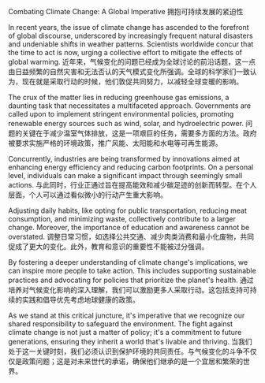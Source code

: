 Combating Climate Change: A Global Imperative
拥抱可持续发展的紧迫性

In recent years, the issue of climate change has ascended to the forefront of global discourse, underscored by increasingly frequent natural disasters and undeniable shifts in weather patterns. Scientists worldwide concur that the time to act is now, urging a collective effort to mitigate the effects of global warming.
近年来，气候变化的问题已经成为全球讨论的前沿话题，这一点由日益频繁的自然灾害和无法否认的天气模式变化所强调。全球的科学家们一致认为，现在就是采取行动的时候，他们敦促共同努力，以减轻全球变暖的影响。

The crux of the matter lies in reducing greenhouse gas emissions, a daunting task that necessitates a multifaceted approach. Governments are called upon to implement stringent environmental policies, promoting renewable energy sources such as wind, solar, and hydroelectric power.
问题的关键在于减少温室气体排放，这是一项艰巨的任务，需要多方面的方法。政府被要求实施严格的环境政策，推广风能、太阳能和水电等可再生能源。

Concurrently, industries are being transformed by innovations aimed at enhancing energy efficiency and reducing carbon footprints. On a personal level, individuals can make a significant impact through seemingly small actions.
与此同时，行业正通过旨在提高能效和减少碳足迹的创新而转型。在个人层面，个人可以通过看似微小的行动产生重大影响。

Adjusting daily habits, like opting for public transportation, reducing meat consumption, and minimizing waste, collectively contribute to a larger change. Moreover, the importance of education and awareness cannot be overstated.
调整日常习惯，如选择公共交通、减少肉类消费和最小化废物，共同促成了更大的变化。此外，教育和意识的重要性不能被过分强调。

By fostering a deeper understanding of climate change's implications, we can inspire more people to take action. This includes supporting sustainable practices and advocating for policies that prioritize the planet's health.
通过培养对气候变化影响的深入理解，我们可以激励更多人采取行动。这包括支持可持续的实践和倡导优先考虑地球健康的政策。

As we stand at this critical juncture, it's imperative that we recognize our shared responsibility to safeguard the environment. The fight against climate change is not just a matter of policy; it's a commitment to future generations, ensuring they inherit a world that's livable and thriving.
当我们处于这一关键时刻，我们必须认识到保护环境的共同责任。与气候变化的斗争不仅仅是政策问题；这是对未来世代的承诺，确保他们继承的是一个宜居和繁荣的世界。